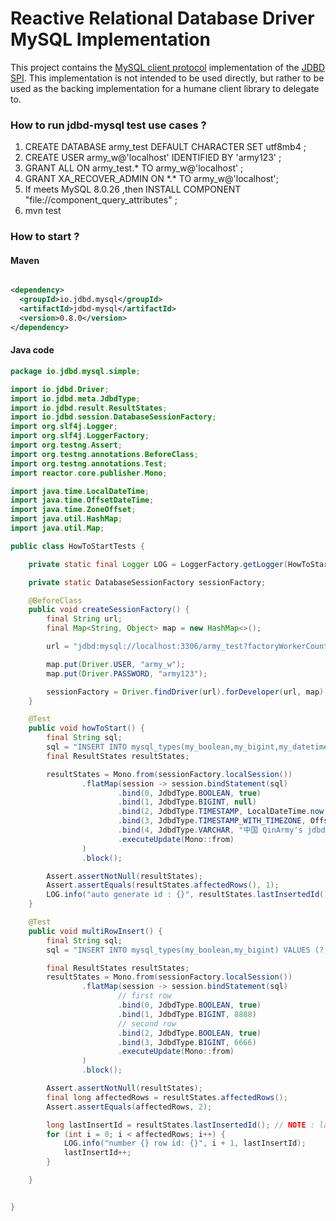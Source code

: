 # Reactive Relational Database Driver MySQL Implementation

This project contains the [MySQL client protocol][m] implementation of the [JDBD SPI][j].
This implementation is not intended to be used directly, but rather to be used as the backing implementation for
a humane client library to delegate to.

[m]: https://dev.mysql.com/doc/dev/mysql-server/latest/PAGE_PROTOCOL.html

[j]: https://github.com/QinArmy/jdbd

### How to run jdbd-mysql test use cases ?

1. CREATE DATABASE army_test DEFAULT CHARACTER SET utf8mb4 ;
2. CREATE USER army_w@'localhost' IDENTIFIED BY 'army123' ;
3. GRANT ALL ON army_test.* TO army_w@'localhost' ;
4. GRANT XA_RECOVER_ADMIN ON &#42;.&#42; TO army_w@'localhost';
5. If meets MySQL 8.0.26 ,then INSTALL COMPONENT "file://component_query_attributes" ;
6. mvn test

### How to start ?

#### Maven

```xml

<dependency>
  <groupId>io.jdbd.mysql</groupId>
  <artifactId>jdbd-mysql</artifactId>
  <version>0.8.0</version>
</dependency>
```

#### Java code

```java
package io.jdbd.mysql.simple;

import io.jdbd.Driver;
import io.jdbd.meta.JdbdType;
import io.jdbd.result.ResultStates;
import io.jdbd.session.DatabaseSessionFactory;
import org.slf4j.Logger;
import org.slf4j.LoggerFactory;
import org.testng.Assert;
import org.testng.annotations.BeforeClass;
import org.testng.annotations.Test;
import reactor.core.publisher.Mono;

import java.time.LocalDateTime;
import java.time.OffsetDateTime;
import java.time.ZoneOffset;
import java.util.HashMap;
import java.util.Map;

public class HowToStartTests {

    private static final Logger LOG = LoggerFactory.getLogger(HowToStartTests.class);

    private static DatabaseSessionFactory sessionFactory;

    @BeforeClass
    public void createSessionFactory() {
        final String url;
        final Map<String, Object> map = new HashMap<>();

        url = "jdbd:mysql://localhost:3306/army_test?factoryWorkerCount=30";

        map.put(Driver.USER, "army_w");
        map.put(Driver.PASSWORD, "army123");

        sessionFactory = Driver.findDriver(url).forDeveloper(url, map);
    }

    @Test
    public void howToStart() {
        final String sql;
        sql = "INSERT INTO mysql_types(my_boolean,my_bigint,my_datetime,my_datetime6,my_var_char200) VALUES (?,?,?,?,?)";
        final ResultStates resultStates;

        resultStates = Mono.from(sessionFactory.localSession())
                .flatMap(session -> session.bindStatement(sql)
                        .bind(0, JdbdType.BOOLEAN, true)
                        .bind(1, JdbdType.BIGINT, null)
                        .bind(2, JdbdType.TIMESTAMP, LocalDateTime.now())
                        .bind(3, JdbdType.TIMESTAMP_WITH_TIMEZONE, OffsetDateTime.now(ZoneOffset.UTC))
                        .bind(4, JdbdType.VARCHAR, "中国 QinArmy's jdbd \n \\ \t \" \032 \b \r '''  \\' ")
                        .executeUpdate(Mono::from)
                )
                .block();

        Assert.assertNotNull(resultStates);
        Assert.assertEquals(resultStates.affectedRows(), 1);
        LOG.info("auto generate id : {}", resultStates.lastInsertedId());
    }

    @Test
    public void multiRowInsert() {
        final String sql;
        sql = "INSERT INTO mysql_types(my_boolean,my_bigint) VALUES (?,?),(?,?)";

        final ResultStates resultStates;
        resultStates = Mono.from(sessionFactory.localSession())
                .flatMap(session -> session.bindStatement(sql)
                        // first row
                        .bind(0, JdbdType.BOOLEAN, true)
                        .bind(1, JdbdType.BIGINT, 8888)
                        // second row
                        .bind(2, JdbdType.BOOLEAN, true)
                        .bind(3, JdbdType.BIGINT, 6666)
                        .executeUpdate(Mono::from)
                )
                .block();

        Assert.assertNotNull(resultStates);
        final long affectedRows = resultStates.affectedRows();
        Assert.assertEquals(affectedRows, 2);

        long lastInsertId = resultStates.lastInsertedId(); // NOTE : lastInsertId is first row id ,not last row id in multi-row insert syntax
        for (int i = 0; i < affectedRows; i++) {
            LOG.info("number {} row id: {}", i + 1, lastInsertId);
            lastInsertId++;
        }

    }


}

```
